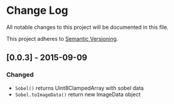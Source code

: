 # Change Log

All notable changes to this project will be documented in this file.

This project adheres to [Semantic Versioning](http://semver.org/).

## [0.0.3] - 2015-09-09
### Changed
- `Sobel()` returns Uint8ClampedArray with sobel data
- `Sobel.toImageData()` return new ImageData object
